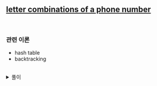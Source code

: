 ## [letter combinations of a phone number](https://leetcode.com/problems/letter-combinations-of-a-phone-number/)

<br />

### 관련 이론

- hash table
- backtracking

<br />

<details>
<summary>풀이</summary>
<p>

- `backtracking`은 깊이우선탐색 알고리즘이다.
- `digits`의 길이를 최대 깊이로 설정하여 `depth=0`인 버튼부터 `depth=digits길이`인 버튼까지 눌렀을 때 조합 가능한 문자열을 return한다.
- 재귀함수를 이용해 문자열을 누적한다.

```js
const letterCombinations = (digits) => {
  const keypad = {
    2: ["a", "b", "c"],
    3: ["d", "e", "f"],
    4: ["g", "h", "i"],
    5: ["j", "k", "l"],
    6: ["m", "n", "o"],
    7: ["p", "q", "r", "s"],
    8: ["t", "u", "v"],
    9: ["w", "x", "y", "z"],
  };
  const letter = digits.split("").map((num) => keypad[num]);

  return combinate(letter, 0, "", []);
};

const combinate = (letter, depth, history, result) => {
  if (!letter.length) return result;

  if (letter.length === depth) {
    result.push(history);
  } else {
    for (let i = 0; i < letter[depth]?.length; i++) {
      combinate(letter, depth + 1, history + letter[depth][i], result);
    }
  }

  return result;
};
```

</p>
</details>
